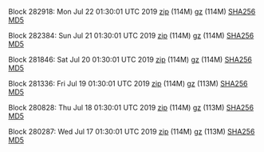 Block 282918: Mon Jul 22 01:30:01 UTC 2019 [zip](https://files.01coin.io/mainnet/2019-07-22/bootstrap.dat.zip) (114M) [gz](https://files.01coin.io/mainnet/2019-07-22/bootstrap.dat.tar.gz) (114M) [SHA256](https://files.01coin.io/mainnet/2019-07-22/sha256.txt) [MD5](https://files.01coin.io/mainnet/2019-07-22/md5.txt)

Block 282384: Sun Jul 21 01:30:01 UTC 2019 [zip](https://files.01coin.io/mainnet/2019-07-21/bootstrap.dat.zip) (114M) [gz](https://files.01coin.io/mainnet/2019-07-21/bootstrap.dat.tar.gz) (114M) [SHA256](https://files.01coin.io/mainnet/2019-07-21/sha256.txt) [MD5](https://files.01coin.io/mainnet/2019-07-21/md5.txt)

Block 281846: Sat Jul 20 01:30:01 UTC 2019 [zip](https://files.01coin.io/mainnet/2019-07-20/bootstrap.dat.zip) (114M) [gz](https://files.01coin.io/mainnet/2019-07-20/bootstrap.dat.tar.gz) (114M) [SHA256](https://files.01coin.io/mainnet/2019-07-20/sha256.txt) [MD5](https://files.01coin.io/mainnet/2019-07-20/md5.txt)

Block 281336: Fri Jul 19 01:30:01 UTC 2019 [zip](https://files.01coin.io/mainnet/2019-07-19/bootstrap.dat.zip) (114M) [gz](https://files.01coin.io/mainnet/2019-07-19/bootstrap.dat.tar.gz) (113M) [SHA256](https://files.01coin.io/mainnet/2019-07-19/sha256.txt) [MD5](https://files.01coin.io/mainnet/2019-07-19/md5.txt)

Block 280828: Thu Jul 18 01:30:01 UTC 2019 [zip](https://files.01coin.io/mainnet/2019-07-18/bootstrap.dat.zip) (114M) [gz](https://files.01coin.io/mainnet/2019-07-18/bootstrap.dat.tar.gz) (113M) [SHA256](https://files.01coin.io/mainnet/2019-07-18/sha256.txt) [MD5](https://files.01coin.io/mainnet/2019-07-18/md5.txt)

Block 280287: Wed Jul 17 01:30:01 UTC 2019 [zip](https://files.01coin.io/mainnet/2019-07-17/bootstrap.dat.zip) (114M) [gz](https://files.01coin.io/mainnet/2019-07-17/bootstrap.dat.tar.gz) (113M) [SHA256](https://files.01coin.io/mainnet/2019-07-17/sha256.txt) [MD5](https://files.01coin.io/mainnet/2019-07-17/md5.txt)
